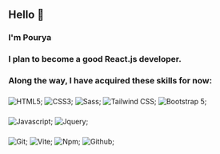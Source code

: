 ## Hello 👋
### I'm Pourya
### I plan to become a good React.js developer.
### Along the way, I have acquired these skills for now:

###
![HTML5](https://img.shields.io/badge/HTML5-E34F26?logo=HTML5&logoColor=white&style=for-the-badge);
![CSS3](https://img.shields.io/badge/CSS3-1572B6?logo=CSS3&logoColor=white&style=for-the-badge);
![Sass](https://img.shields.io/badge/Sass-BF4080?style=for-the-badge&logo=sass&logoColor=white);
![Tailwind CSS](https://img.shields.io/badge/Tailwind_CSS-0B1222?style=for-the-badge&logo=tailwindcss);
![Bootstrap 5](https://img.shields.io/badge/bootstrap_5-702CF5?style=for-the-badge&logo=bootstrap&logoColor=212529);
###
![Javascript](https://img.shields.io/badge/javascript-FCDC00?style=for-the-badge&logo=javascript&logoColor=black);
![Jquery](https://img.shields.io/badge/jquery-0769AD?style=for-the-badge&logo=jquery);
###
![Git](https://img.shields.io/badge/Git-F05032?logo=Git&logoColor=white&style=for-the-badge);
![Vite](https://img.shields.io/badge/VITE-8711C1?style=for-the-badge&logo=vite&logoColor=FCF223&color=8711C1);
![Npm](https://img.shields.io/badge/Npm-CB3837?logo=Npm&logoColor=white&style=for-the-badge);
![Github](https://img.shields.io/badge/github-black?style=for-the-badge&logo=github);

